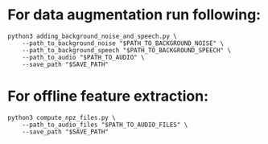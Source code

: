 # For data augmentation run following:
```
python3 adding_background_noise_and_speech.py \
    --path_to_background_noise "$PATH_TO_BACKGROUND_NOISE" \
    --path_to_background_speech "$PATH_TO_BACKGROUND_SPEECH" \
    --path_to_audio "$PATH_TO_AUDIO" \
    --save_path "$SAVE_PATH"
```

# For offline feature extraction:
```
python3 compute_npz_files.py \
    --path_to_audio_files "$PATH_TO_AUDIO_FILES" \
    --save_path "$SAVE_PATH"
```
